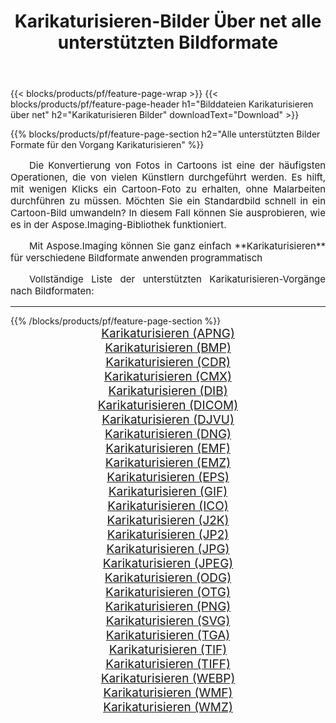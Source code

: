 ﻿---
title: Karikaturisieren-Bilder Über net alle unterstützten Bildformate 
weight: 3920
url: /de/net/cartoonify 
lang: de
langdirlevel: 2
locales: zh-hans,ja,it,ru,de,es,fr,nl,id,lt,pl,pt,vi,tr,ko,zh-hant,ar,hi,th,sv,cs,uk,he
description: Mit Aspose.Imaging können Sie ganz einfach Karikaturisieren Bilder über net
---

{{< blocks/products/pf/feature-page-wrap >}}
{{< blocks/products/pf/feature-page-header h1="Bilddateien Karikaturisieren über net" h2="Karikaturisieren Bilder" downloadText="Download" >}}


{{% blocks/products/pf/feature-page-section  h2="Alle unterstützten Bilder Formate für den Vorgang Karikaturisieren" %}}
<p align="justify" style="text-indent:2em;font-size:15px;">
Die Konvertierung von Fotos in Cartoons ist eine der häufigsten Operationen, die von vielen Künstlern durchgeführt werden. Es hilft, mit wenigen Klicks ein Cartoon-Foto zu erhalten, ohne Malarbeiten durchführen zu müssen. Möchten Sie ein Standardbild schnell in ein Cartoon-Bild umwandeln? In diesem Fall können Sie ausprobieren, wie es in der Aspose.Imaging-Bibliothek funktioniert.
</p>
<p align="justify" style="text-indent:2em;font-size:15px;">
Mit Aspose.Imaging können Sie ganz einfach **Karikaturisieren** für verschiedene Bildformate anwenden programmatisch
</p>
<p align="justify" style="text-indent:2em;font-size:15px;">
Vollständige Liste der unterstützten Karikaturisieren-Vorgänge nach Bildformaten:
</p>
<hr/>
{{% /blocks/products/pf/feature-page-section %}}
<div class="container-fluid productfamilypage bg-gray">
    <div class="convertypes bg-gray agp-content section">
        <div class="container">
		<div class="row other-converters" style="gap: 10px;font-size: 19px;text-align:center;">
		    <div class='col-md-2 other-converter remove-lp remove-rp'><a href="/imaging/de/net/cartoonify/apng" style="padding:15px;">Karikaturisieren (APNG)</a></div><div class='col-md-2 other-converter remove-lp remove-rp'><a href="/imaging/de/net/cartoonify/bmp" style="padding:15px;">Karikaturisieren (BMP)</a></div><div class='col-md-2 other-converter remove-lp remove-rp'><a href="/imaging/de/net/cartoonify/cdr" style="padding:15px;">Karikaturisieren (CDR)</a></div><div class='col-md-2 other-converter remove-lp remove-rp'><a href="/imaging/de/net/cartoonify/cmx" style="padding:15px;">Karikaturisieren (CMX)</a></div><div class='col-md-2 other-converter remove-lp remove-rp'><a href="/imaging/de/net/cartoonify/dib" style="padding:15px;">Karikaturisieren (DIB)</a></div><div class='col-md-2 other-converter remove-lp remove-rp'><a href="/imaging/de/net/cartoonify/dicom" style="padding:15px;">Karikaturisieren (DICOM)</a></div><div class='col-md-2 other-converter remove-lp remove-rp'><a href="/imaging/de/net/cartoonify/djvu" style="padding:15px;">Karikaturisieren (DJVU)</a></div><div class='col-md-2 other-converter remove-lp remove-rp'><a href="/imaging/de/net/cartoonify/dng" style="padding:15px;">Karikaturisieren (DNG)</a></div><div class='col-md-2 other-converter remove-lp remove-rp'><a href="/imaging/de/net/cartoonify/emf" style="padding:15px;">Karikaturisieren (EMF)</a></div><div class='col-md-2 other-converter remove-lp remove-rp'><a href="/imaging/de/net/cartoonify/emz" style="padding:15px;">Karikaturisieren (EMZ)</a></div><div class='col-md-2 other-converter remove-lp remove-rp'><a href="/imaging/de/net/cartoonify/eps" style="padding:15px;">Karikaturisieren (EPS)</a></div><div class='col-md-2 other-converter remove-lp remove-rp'><a href="/imaging/de/net/cartoonify/gif" style="padding:15px;">Karikaturisieren (GIF)</a></div><div class='col-md-2 other-converter remove-lp remove-rp'><a href="/imaging/de/net/cartoonify/ico" style="padding:15px;">Karikaturisieren (ICO)</a></div><div class='col-md-2 other-converter remove-lp remove-rp'><a href="/imaging/de/net/cartoonify/j2k" style="padding:15px;">Karikaturisieren (J2K)</a></div><div class='col-md-2 other-converter remove-lp remove-rp'><a href="/imaging/de/net/cartoonify/jp2" style="padding:15px;">Karikaturisieren (JP2)</a></div><div class='col-md-2 other-converter remove-lp remove-rp'><a href="/imaging/de/net/cartoonify/jpg" style="padding:15px;">Karikaturisieren (JPG)</a></div><div class='col-md-2 other-converter remove-lp remove-rp'><a href="/imaging/de/net/cartoonify/jpeg" style="padding:15px;">Karikaturisieren (JPEG)</a></div><div class='col-md-2 other-converter remove-lp remove-rp'><a href="/imaging/de/net/cartoonify/odg" style="padding:15px;">Karikaturisieren (ODG)</a></div><div class='col-md-2 other-converter remove-lp remove-rp'><a href="/imaging/de/net/cartoonify/otg" style="padding:15px;">Karikaturisieren (OTG)</a></div><div class='col-md-2 other-converter remove-lp remove-rp'><a href="/imaging/de/net/cartoonify/png" style="padding:15px;">Karikaturisieren (PNG)</a></div><div class='col-md-2 other-converter remove-lp remove-rp'><a href="/imaging/de/net/cartoonify/svg" style="padding:15px;">Karikaturisieren (SVG)</a></div><div class='col-md-2 other-converter remove-lp remove-rp'><a href="/imaging/de/net/cartoonify/tga" style="padding:15px;">Karikaturisieren (TGA)</a></div><div class='col-md-2 other-converter remove-lp remove-rp'><a href="/imaging/de/net/cartoonify/tif" style="padding:15px;">Karikaturisieren (TIF)</a></div><div class='col-md-2 other-converter remove-lp remove-rp'><a href="/imaging/de/net/cartoonify/tiff" style="padding:15px;">Karikaturisieren (TIFF)</a></div><div class='col-md-2 other-converter remove-lp remove-rp'><a href="/imaging/de/net/cartoonify/webp" style="padding:15px;">Karikaturisieren (WEBP)</a></div><div class='col-md-2 other-converter remove-lp remove-rp'><a href="/imaging/de/net/cartoonify/wmf" style="padding:15px;">Karikaturisieren (WMF)</a></div><div class='col-md-2 other-converter remove-lp remove-rp'><a href="/imaging/de/net/cartoonify/wmz" style="padding:15px;">Karikaturisieren (WMZ)</a></div>
                </div>
        </div>
    </div>
</div>
<br/>
